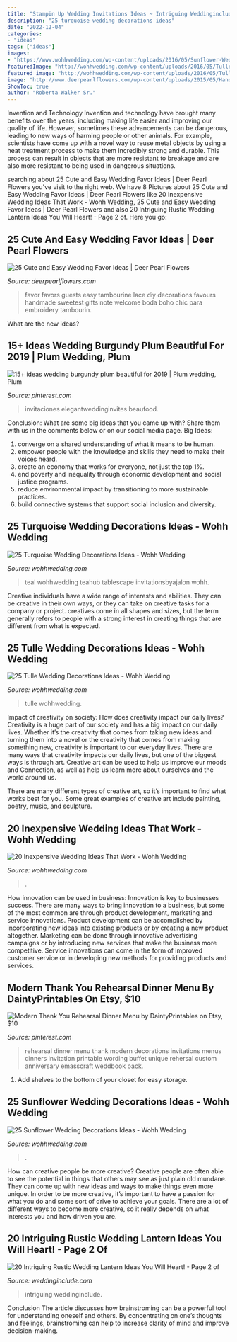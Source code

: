 ```yaml
---
title: "Stampin Up Wedding Invitations Ideas ~ Intriguing Weddinginclude"
description: "25 turquoise wedding decorations ideas"
date: "2022-12-04"
categories:
- "ideas"
tags: ["ideas"]
images:
- "https://www.wohhwedding.com/wp-content/uploads/2016/05/Sunflower-Wedding-Decorations-Ideas.jpg"
featuredImage: "http://wohhwedding.com/wp-content/uploads/2016/05/Tulle-Church-Aisle-Wedding-Decorations-with-Lights.jpg"
featured_image: "http://wohhwedding.com/wp-content/uploads/2016/05/Tulle-Church-Aisle-Wedding-Decorations-with-Lights.jpg"
image: "http://www.deerpearlflowers.com/wp-content/uploads/2015/05/Handmade-lace-tambourine-favors-welcome-wedding-guests-on-the-sweetest-note.jpg"
ShowToc: true
author: "Roberta Walker Sr."
---
```



Invention and Technology
Invention and technology have brought many benefits over the years, including making life easier and improving our quality of life. However, sometimes these advancements can be dangerous, leading to new ways of harming people or other animals. For example, scientists have come up with a novel way to reuse metal objects by using a heat treatment process to make them incredibly strong and durable. This process can result in objects that are more resistant to breakage and are also more resistant to being used in dangerous situations.

	

		
searching about 25 Cute and Easy Wedding Favor Ideas | Deer Pearl Flowers you've visit to the right web. We have 8 Pictures about 25 Cute and Easy Wedding Favor Ideas | Deer Pearl Flowers like 20 Inexpensive Wedding Ideas That Work - Wohh Wedding, 25 Cute and Easy Wedding Favor Ideas | Deer Pearl Flowers and also 20 Intriguing Rustic Wedding Lantern Ideas You Will Heart! - Page 2 of. Here you go:
		
    
## 25 Cute And Easy Wedding Favor Ideas | Deer Pearl Flowers

<img loading=lazy src="http://www.deerpearlflowers.com/wp-content/uploads/2015/05/Handmade-lace-tambourine-favors-welcome-wedding-guests-on-the-sweetest-note.jpg" onerror="this.onerror=null;this.src='https://tse2.mm.bing.net/th?id=OIP.8GzK185Adtmw1xcV1UtoGwHaKX&amp;pid=15.1';" alt="25 Cute and Easy Wedding Favor Ideas | Deer Pearl Flowers">

_Source: deerpearlflowers.com_

>favor favors guests easy tambourine lace diy decorations favours handmade sweetest gifts note welcome boda boho chic para embroidery tambourin. 

	

What are the new ideas?
 

    
## 15+ Ideas Wedding Burgundy Plum Beautiful For 2019 | Plum Wedding, Plum

<img loading=lazy src="https://i.pinimg.com/736x/a4/65/6b/a4656bed5b9867080023840a6f633edd.jpg" onerror="this.onerror=null;this.src='https://tse4.mm.bing.net/th?id=OIP.HpGWVJljeRsYO1VM8Y3Q3gAAAA&amp;pid=15.1';" alt="15+ ideas wedding burgundy plum beautiful for 2019 | Plum wedding, Plum">

_Source: pinterest.com_

>invitaciones elegantweddinginvites beaufood. 

	

Conclusion: What are some big ideas that you came up with? Share them with us in the comments below or on our social media page.
Big Ideas:
1. converge on a shared understanding of what it means to be human. 
2. empower people with the knowledge and skills they need to make their voices heard. 
3. create an economy that works for everyone, not just the top 1%. 
4. end poverty and inequality through economic development and social justice programs. 
5. reduce environmental impact by transitioning to more sustainable practices. 
6. build connective systems that support social inclusion and diversity. 

    
## 25 Turquoise Wedding Decorations Ideas - Wohh Wedding

<img loading=lazy src="http://wohhwedding.com/wp-content/uploads/2016/05/Stunning-Turquoise-Wedding-Decorations.jpg" onerror="this.onerror=null;this.src='https://tse3.mm.bing.net/th?id=OIP.7x5Dc2c7SISg_-gO6rjrIQHaLH&amp;pid=15.1';" alt="25 Turquoise Wedding Decorations Ideas - Wohh Wedding">

_Source: wohhwedding.com_

>teal wohhwedding teahub tablescape invitationsbyajalon wohh. 

	

Creative individuals have a wide range of interests and abilities. They can be creative in their own ways, or they can take on creative tasks for a company or project. creatives come in all shapes and sizes, but the term generally refers to people with a strong interest in creating things that are different from what is expected.

    
## 25 Tulle Wedding Decorations Ideas - Wohh Wedding

<img loading=lazy src="http://wohhwedding.com/wp-content/uploads/2016/05/Tulle-Church-Aisle-Wedding-Decorations-with-Lights.jpg" onerror="this.onerror=null;this.src='https://tse4.mm.bing.net/th?id=OIP.5QmT8RnMktVYN5tjibPFRwHaLH&amp;pid=15.1';" alt="25 Tulle Wedding Decorations Ideas - Wohh Wedding">

_Source: wohhwedding.com_

>tulle wohhwedding. 

	

Impact of creativity on society: How does creativity impact our daily lives?
Creativity is a huge part of our society and has a big impact on our daily lives. Whether it’s the creativity that comes from taking new ideas and turning them into a novel or the creativity that comes from making something new, creativity is important to our everyday lives.
There are many ways that creativity impacts our daily lives, but one of the biggest ways is through art. Creative art can be used to help us improve our moods and Connection, as well as help us learn more about ourselves and the world around us.

There are many different types of creative art, so it’s important to find what works best for you. Some great examples of creative art include painting, poetry, music, and sculpture.

    
## 20 Inexpensive Wedding Ideas That Work - Wohh Wedding

<img loading=lazy src="http://wohhwedding.com/wp-content/uploads/2016/04/Inexpensive-Wedding-Ideas.jpg" onerror="this.onerror=null;this.src='https://tse3.mm.bing.net/th?id=OIP.qsXNxr22WCkwYv6cOiLRnADHEs&amp;pid=15.1';" alt="20 Inexpensive Wedding Ideas That Work - Wohh Wedding">

_Source: wohhwedding.com_

>. 

	

How innovation can be used in business:
Innovation is key to businesses success. There are many ways to bring innovation to a business, but some of the most common are through product development, marketing and service innovations. Product development can be accomplished by incorporating new ideas into existing products or by creating a new product altogether. Marketing can be done through innovative advertising campaigns or by introducing new services that make the business more competitive. Service innovations can come in the form of improved customer service or in developing new methods for providing products and services.

    
## Modern Thank You Rehearsal Dinner Menu By DaintyPrintables On Etsy, $10

<img loading=lazy src="https://i.pinimg.com/736x/95/90/22/95902271642e2de8db3ab9aaecbaaa32.jpg" onerror="this.onerror=null;this.src='https://tse2.mm.bing.net/th?id=OIP.7V3xb2s3ox3sDZR0j9SSDAAAAA&amp;pid=15.1';" alt="Modern Thank You Rehearsal Dinner Menu by DaintyPrintables on Etsy, $10">

_Source: pinterest.com_

>rehearsal dinner menu thank modern decorations invitations menus dinners invitation printable wording buffet unique rehersal custom anniversary emasscraft weddbook pack. 

	

1. Add shelves to the bottom of your closet for easy storage.

    
## 25 Sunflower Wedding Decorations Ideas - Wohh Wedding

<img loading=lazy src="https://www.wohhwedding.com/wp-content/uploads/2016/05/Sunflower-Wedding-Decorations-Ideas.jpg" onerror="this.onerror=null;this.src='https://tse4.mm.bing.net/th?id=OIP.BTQyJNzVY6iwv-WS87_tjgHaKV&amp;pid=15.1';" alt="25 Sunflower Wedding Decorations Ideas - Wohh Wedding">

_Source: wohhwedding.com_

>. 

	

How can creative people be more creative?
Creative people are often able to see the potential in things that others may see as just plain old mundane. They can come up with new ideas and ways to make things even more unique. In order to be more creative, it’s important to have a passion for what you do and some sort of drive to achieve your goals. There are a lot of different ways to become more creative, so it really depends on what interests you and how driven you are.

    
## 20 Intriguing Rustic Wedding Lantern Ideas You Will Heart! - Page 2 Of

<img loading=lazy src="https://www.weddinginclude.com/wp-content/uploads/2017/04/Romantic-Lantern-Roses-Centerpiece.jpg" onerror="this.onerror=null;this.src='https://tse4.mm.bing.net/th?id=OIP.45sljv7_2BtFiQQqDEvYaADIEs&amp;pid=15.1';" alt="20 Intriguing Rustic Wedding Lantern Ideas You Will Heart! - Page 2 of">

_Source: weddinginclude.com_

>intriguing weddinginclude. 

	

Conclusion
The article discusses how brainstroming can be a powerful tool for understanding oneself and others. By concentrating on one’s thoughts and feelings, brainstroming can help to increase clarity of mind and improve decision-making.

